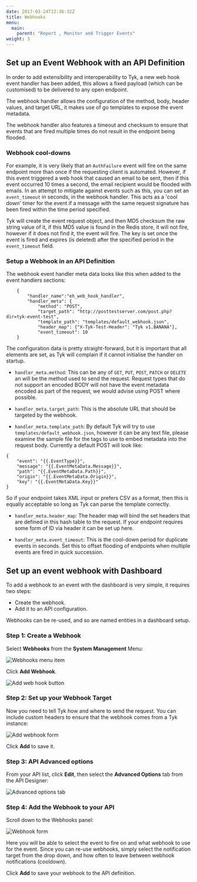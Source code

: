 ```yaml
---
date: 2017-03-24T12:36:32Z
title: Webhooks
menu:
  main:
    parent: "Report , Monitor and Trigger Events"
weight: 3 
---
```


## <a name="setup-with-api"></a> Set up an Event Webhook with an API Definition

In order to add extensibility and interoperability to Tyk, a new web hook event handler has been added, this allows a fixed payload (which can be customised) to be delivered to any open endpoint.

The webhook handler allows the configuration of the method, body, header values, and target URL, it makes use of go templates to expose the event metadata.

The webhook handler also features a timeout and checksum to ensure that events that are fired multiple times do not result in the endpoint being flooded.

### Webhook cool-downs

For example, it is very likely that an `AuthFailure` event will fire on the same endpoint more than once if the requesting client is automated. However, if this event triggered a web hook that caused an email to be sent, then if this event occurred 10 times a second, the email recipient would be flooded with emails. In an attempt to mitigate against events such as this, you can set an `event_timeout` in seconds, in the webhook handler. This acts as a 'cool down' timer for the event if a message with the same request signature has been fired within the time period specified.

Tyk will create the event request object, and then MD5 checksum the raw string value of it, if this MD5 value is found in the Redis store, it will not fire, however if it does not find it, the event will fire. The key is set once the event is fired and expires (is deleted) after the specified period in the `event_timeout` field.

### Setup a Webhook in an API Definition

The webhook event handler meta data looks like this when added to the event handlers sections:

```{.copyWrapper}
    {
        "handler_name":"eh_web_hook_handler",
        "handler_meta": {
            "method": "POST",
            "target_path": "http://posttestserver.com/post.php?dir=tyk-event-test",
            "template_path": "templates/default_webhook.json",
            "header_map": {"X-Tyk-Test-Header": "Tyk v1.BANANA"},
            "event_timeout": 10
    }
```

The configuration data is pretty straight-forward, but it is important that all elements are set, as Tyk will complain if it cannot initialise the handler on startup.

*   `handler_meta.method`: This can be any of `GET`, `PUT`, `POST`, `PATCH` or `DELETE` an will be the method used to send the request. Request types that do not support an encoded BODY will not have the event metadata encoded as part of the request, we would advise using POST where possible.

*   `handler_meta.target_path`: This is the absolute URL that should be targeted by the webhook.

*   `handler_meta.template_path`: By default Tyk will try to use `templates/default_webhook.json`, however it can be any text file, please examine the sample file for the tags to use to embed metadata into the request body. Currently a default POST will look like:

```{.copyWrapper}
{
    "event": "{{.EventType}}",
    "message": "{{.EventMetaData.Message}}",
    "path": "{{.EventMetaData.Path}}",
    "origin": "{{.EventMetaData.Origin}}",
    "key": "{{.EventMetaData.Key}}"
}
```

    
So if your endpoint takes XML input or prefers CSV as a format, then this is equally acceptable so long as Tyk can parse the template correctly.

*   `handler_meta.header_map`: The header map will bind the set headers that are defined in this hash table to the request. If your endpoint requires some form of ID via header it can be set up here.

*   `handler_meta.event_timeout`: This is the cool-down period for duplicate events in seconds. Set this to offset flooding of endpoints when multiple events are fired in quick succession.

## <a name="setup-with-dashboard"></a> Set up an event webhook with Dashboard

To add a webhook to an event with the dashboard is very simple, it requires two steps: 
*  Create the webhook.
*  Add it to an API configuration.

Webhooks can be re-used, and so are named entities in a dashboard setup.

### Step 1: Create a Webhook

Select **Webhooks** from the **System Management** Menu:

![Webhooks menu item][1]

Click **Add Webhook**.

![Add web hook button][2]

### Step 2: Set up your Webhook Target

Now you need to tell Tyk how and where to send the request. You can include custom headers to ensure that the webhook comes from a Tyk instance:

![Add webhook form][3]

Click **Add** to save it.

### Step 3: API Advanced options

From your API list, click **Edit**, then select the **Advanced Options** tab from the API Designer:

![Advanced options tab][4]

### Step 4: Add the Webhook to your API

Scroll down to the Webhooks panel:

![Webhook form][5]

Here you will be able to select the event to fire on and what webhook to use for the event. Since you can re-use webhooks, simply select the notification target from the drop down, and how often to leave between webhook notifications (cooldown).

Click **Add** to save your webhook to the API definition.

[1]: /docs/img/dashboard/system-management/webhooks_nav_2.5.png
[2]: /docs/img/dashboard/system-management/add_webhook_2.5.png
[3]: /docs/img/dashboard/system-management/webhook_config_2.5.png
[4]: /docs/img/dashboard/system-management/api_designer_advanced_2.5.png
[5]: /docs/img/dashboard/system-management/webhook_advanced_options_tab_2.5.png



